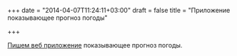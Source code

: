 +++
date = "2014-04-07T11:24:11+03:00"
draft = false
title = "Приложение показывающее прогноз погоды"

+++

<p><a href="http://blog.joshsoftware.com/2014/04/07/a-fun-weather-forecast-go-web-app/">Пишем веб приложение</a> показывающее прогноз погоды.</p>

